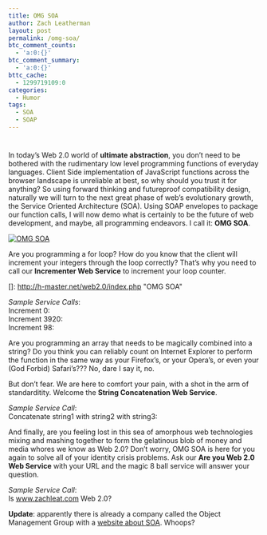 ```yaml
---
title: OMG SOA
author: Zach Leatherman
layout: post
permalink: /omg-soa/
btc_comment_counts:
  - 'a:0:{}'
btc_comment_summary:
  - 'a:0:{}'
bttc_cache:
  - 1299719109:0
categories:
  - Humor
tags:
  - SOA
  - SOAP
---
```

# 

In today’s Web 2.0 world of **ultimate abstraction**, you don’t need to be bothered with the rudimentary low level programming functions of everyday languages. Client Side implementation of JavaScript functions across the browser landscape is unreliable at best, so why should you trust it for anything? So using forward thinking and futureproof compatibility design, naturally we will turn to the next great phase of web’s evolutionary growth, the Service Oriented Architecture (SOA). Using SOAP envelopes to package our function calls, I will now demo what is certainly to be the future of web development, and maybe, all programming endeavors. I call it: **OMG SOA**.

[![OMG SOA][2]][2]

Are you programming a for loop? How do you know that the client will increment your integers through the loop correctly? That’s why you need to call our **Incrementer Web Service** to increment your loop counter.

 []: http://h-master.net/web2.0/index.php "OMG SOA"

*Sample Service Calls*:  
Increment 0:   
Increment 3920:   
Increment 98: 

Are you programming an array that needs to be magically combined into a string? Do you think you can reliably count on Internet Explorer to perform the function in the same way as your Firefox’s, or your Opera’s, or even your (God Forbid) Safari’s??? No, dare I say it, no.

But don’t fear. We are here to comfort your pain, with a shot in the arm of standarditity. Welcome the **String Concatenation Web Service**.

*Sample Service Call*:  
Concatenate string1 with string2 with string3: 

And finally, are you feeling lost in this sea of amorphous web technologies mixing and mashing together to form the gelatinous blob of money and media whores we know as Web 2.0? Don’t worry, OMG SOA is here for you again to solve all of your identity crisis problems. Ask our **Are you Web 2.0 Web Service** with your URL and the magic 8 ball service will answer your question.

*Sample Service Call*:  
Is www.zachleat.com Web 2.0? 

**Update**: apparently there is already a company called the Object Management Group with a [website about SOA][2]. Whoops?

 [2]: http://soa.omg.org/